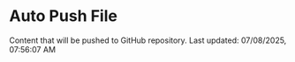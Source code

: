 # Auto Push File

Content that will be pushed to GitHub repository.
Last updated: 07/08/2025, 07:56:07 AM